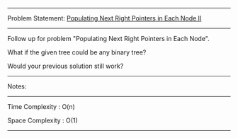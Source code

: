 ******************************************************************************
Problem Statement: [Populating Next Right Pointers in Each Node II](https://leetcode.com/problems/populating-next-right-pointers-in-each-node-ii/)
******************************************************************************
Follow up for problem "Populating Next Right Pointers in Each Node".

What if the given tree could be any binary tree? 

Would your previous solution still work?

******************************************************************************
Notes: 
******************************************************************************
Time Complexity : O(n)

Space Complexity : O(1)

******************************************************************************